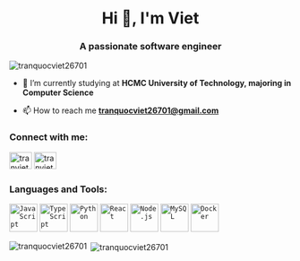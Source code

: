 <h1 align="center">Hi 👋, I'm Viet</h1>
<h3 align="center">A passionate software engineer</h3>

<p align="left"> <img src="https://komarev.com/ghpvc/?username=tranquocviet26701&label=Profile%20views&color=0e75b6&style=flat" alt="tranquocviet26701" /> </p>

- 🔭 I’m currently studying at **HCMC University of Technology, majoring in Computer Science**

- 📫 How to reach me **tranquocviet26701@gmail.com**

<h3 align="left">Connect with me:</h3>
<p align="left">
<a href="https://linkedin.com/in/tranviet26701" target="_blank"><img src="https://www.vectorlogo.zone/logos/linkedin/linkedin-icon.svg" alt="tranviet26701" height="30" width="40" /></a>
<a href="https://dev.to/tranviet" target="_blank"><img src="https://www.vectorlogo.zone/logos/devto/devto-icon.svg" alt="tranviet" height="30" width="40" /></a>
</p>

<h3 align="left">Languages and Tools:</h3>
<div align="left">
    <code><img height="50" src="https://user-images.githubusercontent.com/25181517/117447155-6a868a00-af3d-11eb-9cfe-245df15c9f3f.png" alt="JavaScript" title="JavaScript" /></code>
	<code><img height="50" src="https://user-images.githubusercontent.com/25181517/183890598-19a0ac2d-e88a-4005-a8df-1ee36782fde1.png" alt="TypeScript" title="TypeScript" /></code>
	<code><img height="50" src="https://user-images.githubusercontent.com/25181517/183423507-c056a6f9-1ba8-4312-a350-19bcbc5a8697.png" alt="Python" title="Python" /></code>
	<code><img height="50" src="https://user-images.githubusercontent.com/25181517/183897015-94a058a6-b86e-4e42-a37f-bf92061753e5.png" alt="React" title="React" /></code>
	<code><img height="50" src="https://user-images.githubusercontent.com/25181517/183568594-85e280a7-0d7e-4d1a-9028-c8c2209e073c.png" alt="Node.js" title="Node.js" /></code>
	<code><img height="50" src="https://user-images.githubusercontent.com/25181517/183896128-ec99105a-ec1a-4d85-b08b-1aa1620b2046.png" alt="MySQL" title="MySQL" /></code>
	<code><img height="50" src="https://user-images.githubusercontent.com/25181517/117207330-263ba280-adf4-11eb-9b97-0ac5b40bc3be.png" alt="Docker" title="Docker" /></code>
</div>

<p><img align="left" src="https://github-readme-stats.vercel.app/api/top-langs?username=tranquocviet26701&show_icons=true&locale=en&layout=compact" alt="tranquocviet26701" /></p>

<p>&nbsp;<img align="center" src="https://github-readme-stats.vercel.app/api?username=tranquocviet26701&show_icons=true&locale=en" alt="tranquocviet26701" /></p>
